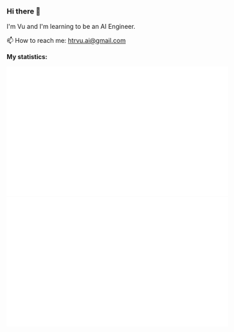 ### Hi there 👋

I'm Vu and I'm learning to be an AI Engineer.

📫 How to reach me: htrvu.ai@gmail.com

**My statistics:**
<p align="center">
  <img src="https://github.com/htrvu/github-stats/blob/master/generated/overview.svg" />
  <img src="https://github.com/htrvu/github-stats/blob/master/generated/overview.svg" />
</p>


<!--
- 🔭 I’m currently working on ...
- 🌱 I’m currently learning ...
- 👯 I’m looking to collaborate on ...
- 🤔 I’m looking for help with ...
- 💬 Ask me about ...
- 📫 How to reach me: ...
- 😄 Pronouns: ...
- ⚡ Fun fact: ...
-->
